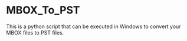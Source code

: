 # MBOX_To_PST
This is a python script that can be executed in Windows to convert your MBOX files to PST files.
